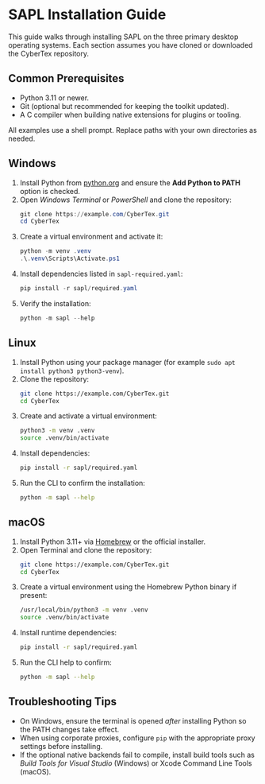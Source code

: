 # SAPL Installation Guide

This guide walks through installing SAPL on the three primary desktop operating systems. Each section assumes you have cloned or downloaded the CyberTex repository.

## Common Prerequisites

* Python 3.11 or newer.
* Git (optional but recommended for keeping the toolkit updated).
* A C compiler when building native extensions for plugins or tooling.

All examples use a shell prompt. Replace paths with your own directories as needed.

## Windows

1. Install Python from [python.org](https://www.python.org/downloads/windows/) and ensure the **Add Python to PATH** option is checked.
2. Open *Windows Terminal* or *PowerShell* and clone the repository:
   ```powershell
   git clone https://example.com/CyberTex.git
   cd CyberTex
   ```
3. Create a virtual environment and activate it:
   ```powershell
   python -m venv .venv
   .\.venv\Scripts\Activate.ps1
   ```
4. Install dependencies listed in `sapl-required.yaml`:
   ```powershell
   pip install -r sapl/required.yaml
   ```
5. Verify the installation:
   ```powershell
   python -m sapl --help
   ```

## Linux

1. Install Python using your package manager (for example `sudo apt install python3 python3-venv`).
2. Clone the repository:
   ```bash
   git clone https://example.com/CyberTex.git
   cd CyberTex
   ```
3. Create and activate a virtual environment:
   ```bash
   python3 -m venv .venv
   source .venv/bin/activate
   ```
4. Install dependencies:
   ```bash
   pip install -r sapl/required.yaml
   ```
5. Run the CLI to confirm the installation:
   ```bash
   python -m sapl --help
   ```

## macOS

1. Install Python 3.11+ via [Homebrew](https://brew.sh/) or the official installer.
2. Open Terminal and clone the repository:
   ```bash
   git clone https://example.com/CyberTex.git
   cd CyberTex
   ```
3. Create a virtual environment using the Homebrew Python binary if present:
   ```bash
   /usr/local/bin/python3 -m venv .venv
   source .venv/bin/activate
   ```
4. Install runtime dependencies:
   ```bash
   pip install -r sapl/required.yaml
   ```
5. Run the CLI help to confirm:
   ```bash
   python -m sapl --help
   ```

## Troubleshooting Tips

* On Windows, ensure the terminal is opened *after* installing Python so the PATH changes take effect.
* When using corporate proxies, configure `pip` with the appropriate proxy settings before installing.
* If the optional native backends fail to compile, install build tools such as *Build Tools for Visual Studio* (Windows) or Xcode Command Line Tools (macOS).
